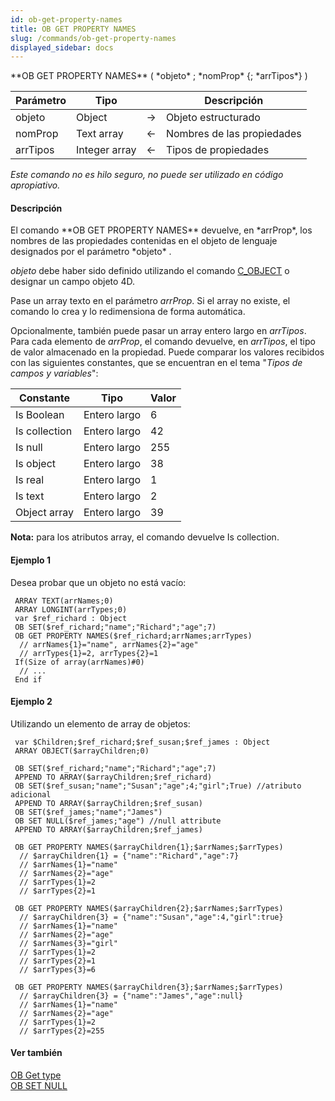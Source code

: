 ```yaml
---
id: ob-get-property-names
title: OB GET PROPERTY NAMES
slug: /commands/ob-get-property-names
displayed_sidebar: docs
---
```


<!--REF #_command_.OB GET PROPERTY NAMES.Syntax-->**OB GET PROPERTY NAMES** ( *objeto* ; *nomProp* {; *arrTipos*} )<!-- END REF-->
<!--REF #_command_.OB GET PROPERTY NAMES.Params-->
| Parámetro | Tipo |  | Descripción |
| --- | --- | --- | --- |
| objeto | Object | &#8594;  | Objeto estructurado |
| nomProp | Text array | &#8592; | Nombres de las propiedades |
| arrTipos | Integer array | &#8592; | Tipos de propiedades |

<!-- END REF-->

*Este comando no es hilo seguro, no puede ser utilizado en código apropiativo.*


#### Descripción 

<!--REF #_command_.OB GET PROPERTY NAMES.Summary-->El comando **OB GET PROPERTY NAMES** devuelve, en *arrProp*, los nombres de las propiedades contenidas en el objeto de lenguaje designados por el parámetro *objeto* .<!-- END REF-->  
  
*objeto* debe haber sido definido utilizando el comando [C\_OBJECT](c-object.md) o designar un campo objeto 4D.  
  
Pase un array texto en el parámetro *arrProp*. Si el array no existe, el comando lo crea y lo redimensiona de forma automática.  
  
Opcionalmente, también puede pasar un array entero largo en *arrTipos*. Para cada elemento de *arrProp*, el comando devuelve, en *arrTipos*, el tipo de valor almacenado en la propiedad. Puede comparar los valores recibidos con las siguientes constantes, que se encuentran en el tema "*Tipos de campos y variables*":

| Constante     | Tipo         | Valor |
| ------------- | ------------ | ----- |
| Is Boolean    | Entero largo | 6     |
| Is collection | Entero largo | 42    |
| Is null       | Entero largo | 255   |
| Is object     | Entero largo | 38    |
| Is real       | Entero largo | 1     |
| Is text       | Entero largo | 2     |
| Object array  | Entero largo | 39    |

**Nota:** para los atributos array, el comando devuelve Is collection. 

#### Ejemplo 1 

Desea probar que un objeto no está vacío:

```4d
 ARRAY TEXT(arrNames;0)
 ARRAY LONGINT(arrTypes;0)
 var $ref_richard : Object
 OB SET($ref_richard;"name";"Richard";"age";7)
 OB GET PROPERTY NAMES($ref_richard;arrNames;arrTypes)
  // arrNames{1}="name", arrNames{2}="age"
  // arrTypes{1}=2, arrTypes{2}=1
 If(Size of array(arrNames)#0)
  // ...
 End if
```

#### Ejemplo 2 

Utilizando un elemento de array de objetos:

```4d
 var $Children;$ref_richard;$ref_susan;$ref_james : Object
 ARRAY OBJECT($arrayChildren;0)
 
 OB SET($ref_richard;"name";"Richard";"age";7)
 APPEND TO ARRAY($arrayChildren;$ref_richard)
 OB SET($ref_susan;"name";"Susan";"age";4;"girl";True) //atributo adicional
 APPEND TO ARRAY($arrayChildren;$ref_susan)
 OB SET($ref_james;"name";"James")
 OB SET NULL($ref_james;"age") //null attribute
 APPEND TO ARRAY($arrayChildren;$ref_james)
 
 OB GET PROPERTY NAMES($arrayChildren{1};$arrNames;$arrTypes)
  // $arrayChildren{1} = {"name":"Richard","age":7}
  // $arrNames{1}="name"
  // $arrNames{2}="age"
  // $arrTypes{1}=2
  // $arrTypes{2}=1
 
 OB GET PROPERTY NAMES($arrayChildren{2};$arrNames;$arrTypes)
  // $arrayChildren{3} = {"name":"Susan","age":4,"girl":true}
  // $arrNames{1}="name"
  // $arrNames{2}="age"
  // $arrNames{3}="girl"
  // $arrTypes{1}=2
  // $arrTypes{2}=1
  // $arrTypes{3}=6
 
 OB GET PROPERTY NAMES($arrayChildren{3};$arrNames;$arrTypes)
  // $arrayChildren{3} = {"name":"James","age":null}
  // $arrNames{1}="name"
  // $arrNames{2}="age"
  // $arrTypes{1}=2
  // $arrTypes{2}=255
```

#### Ver también 

[OB Get type](ob-get-type.md)  
[OB SET NULL](ob-set-null.md)  